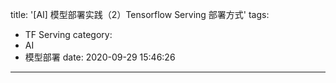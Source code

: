 title: '[AI] 模型部署实践（2）Tensorflow Serving 部署方式'
tags:
  - TF Serving
category:
  - AI
  - 模型部署
date: 2020-09-29 15:46:26
---
